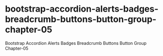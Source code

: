 # bootstrap-accordion-alerts-badges-breadcrumb-buttons-button-group-chapter-05
Bootstrap Accordion Alerts Badges Breadcrumb Buttons Button Group  Chapter-05
